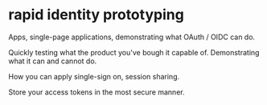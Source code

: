 
# rapid identity prototyping


Apps, single-page applications, demonstrating what OAuth / OIDC can do. 

Quickly testing what the product you've bough it capable of. Demonstrating what it can and cannot do.

How you can apply single-sign on, session sharing.

Store your access tokens in the most secure manner.